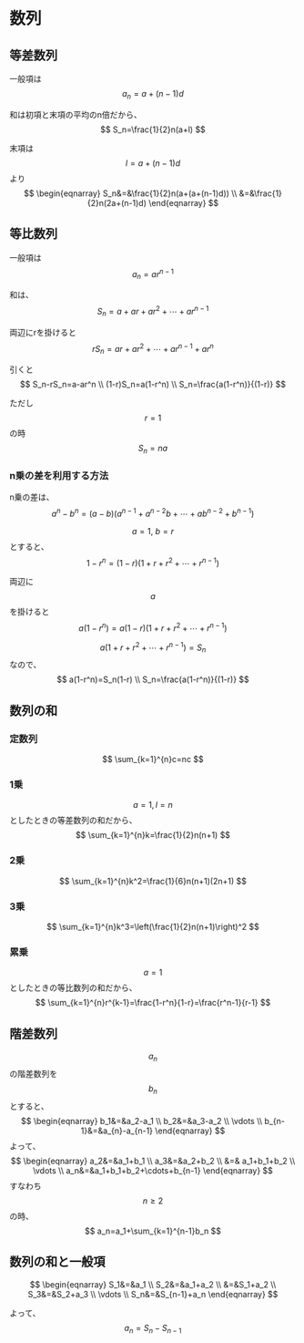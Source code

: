# 数列

## 等差数列
一般項は
$$
a_n=a+(n-1)d
$$

和は初項と末項の平均のn倍だから、
$$
S_n=\frac{1}{2}n(a+l)
$$

末項は
$$
l=a+(n-1)d
$$
より
$$
\begin{eqnarray}
S_n&=&\frac{1}{2}n(a+(a+(n-1)d)) \\
&=&\frac{1}{2}n(2a+(n-1)d)
\end{eqnarray}
$$

## 等比数列
一般項は
$$
a_n=ar^{n-1}
$$

和は、
$$
S_n=a+ar+ar^2+\cdots+ar^{n-1}
$$

両辺にrを掛けると
$$
rS_n=ar+ar^2+\cdots+ar^{n-1}+ar^n
$$

引くと
$$
S_n-rS_n=a-ar^n \\
(1-r)S_n=a(1-r^n) \\
S_n=\frac{a(1-r^n)}{(1-r)}
$$

ただし$$r=1$$の時
$$
S_n=na
$$

### n乗の差を利用する方法
n乗の差は、
$$
a^n-b^n=(a-b)(a^{n-1}+a^{n-2}b+\cdots+ab^{n-2}+b^{n-1})
$$

$$a=1,\ b=r$$とすると、
$$
1-r^n=(1-r)(1+r+r^2+\cdots+r^{n-1})
$$

両辺に$$a$$を掛けると
$$
a(1-r^n)=a(1-r)(1+r+r^2+\cdots+r^{n-1})
$$

$$a(1+r+r^2+\cdots+r^{n-1})=S_n$$なので、
$$
a(1-r^n)=S_n(1-r) \\
S_n=\frac{a(1-r^n)}{(1-r)}
$$

## 数列の和
### 定数列
$$
\sum_{k=1}^{n}c=nc
$$

### 1乗
$$a=1, l=n$$としたときの等差数列の和だから、
$$
\sum_{k=1}^{n}k=\frac{1}{2}n(n+1)
$$

### 2乗
$$
\sum_{k=1}^{n}k^2=\frac{1}{6}n(n+1)(2n+1)
$$

### 3乗
$$
\sum_{k=1}^{n}k^3=\left(\frac{1}{2}n(n+1)\right)^2
$$

### 累乗
$$a=1$$としたときの等比数列の和だから、
$$
\sum_{k=1}^{n}r^{k-1}=\frac{1-r^n}{1-r}=\frac{r^n-1}{r-1}
$$

## 階差数列
$$a_n$$の階差数列を$$b_n$$とすると、
$$
\begin{eqnarray}
b_1&=&a_2-a_1 \\
b_2&=&a_3-a_2 \\
\vdots \\
b_{n-1}&=&a_{n}-a_{n-1}
\end{eqnarray}
$$
よって、
$$
\begin{eqnarray}
a_2&=&a_1+b_1 \\
a_3&=&a_2+b_2 \\
&=& a_1+b_1+b_2 \\
\vdots \\
a_n&=&a_1+b_1+b_2+\cdots+b_{n-1}
\end{eqnarray}
$$
すなわち$$n \ge 2$$の時、
$$
    a_n=a_1+\sum_{k=1}^{n-1}b_n
$$

## 数列の和と一般項
$$
\begin{eqnarray}
S_1&=&a_1 \\
S_2&=&a_1+a_2 \\
&=&S_1+a_2 \\
S_3&=&S_2+a_3 \\
\vdots \\
S_n&=&S_{n-1}+a_n
\end{eqnarray}
$$

よって、
$$
a_n=S_n-S_{n-1}
$$